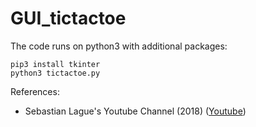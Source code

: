 # GUI_tictactoe

The code runs on python3 with additional packages:

    pip3 install tkinter
    python3 tictactoe.py

References:
- Sebastian Lague's Youtube Channel (2018) (<a href="https://www.youtube.com/watch?v=l-hh51ncgDI">Youtube</a>)
